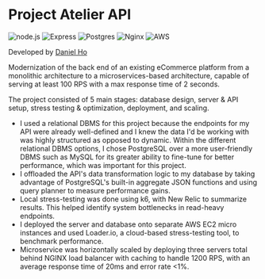 # Project Atelier API

![node.js](https://img.shields.io/badge/Node.js-20232A?style=for-the-badge&logo=nodedotjs&logoColor=green)
![Express](https://img.shields.io/badge/-Express-20232A?style=for-the-badge&logo=express&logoColor=yellow)
![Postgres](https://img.shields.io/badge/postgres-%23316192.svg?style=for-the-badge&logo=postgresql&logoColor=white)
![Nginx](https://img.shields.io/badge/nginx-%23009639.svg?style=for-the-badge&logo=nginx&logoColor=white)
![AWS](https://img.shields.io/badge/AWS-%23FF9900.svg?style=for-the-badge&logo=amazon-aws&logoColor=white)

Developed by [Daniel Ho](https://github.com/dho1994)

Modernization of the back end of an existing eCommerce platform from a monolithic architecture to a microservices-based architecture, capable of serving at least 100 RPS with a max response time of 2 seconds.

The project consisted of 5 main stages: database design, server & API setup, stress testing & optimization, deployment, and scaling.
 - I used a relational DBMS for this project because the endpoints for my API were already well-defined and I knew the data I'd be working with was highly structured as opposed to dynamic. Within the different relational DBMS options, I chose PostgreSQL over a more user-friendly DBMS such as MySQL for its greater ability to fine-tune for better performance, which was important for this project.
 - I offloaded the API's data transformation logic to my database by taking advantage of PostgreSQL's built-in aggregate JSON functions and using query planner to measure performance gains.
 - Local stress-testing was done using k6, with New Relic to summarize results. This helped identify system bottlenecks in read-heavy endpoints.
 - I deployed the server and database onto separate AWS EC2 micro instances and used Loader.io, a cloud-based stress-testing tool, to benchmark performance.
 - Microservice was horizontally scaled by deploying three servers total behind NGINX load balancer with caching to handle 1200 RPS, with an average response time of 20ms and error rate <1%.
